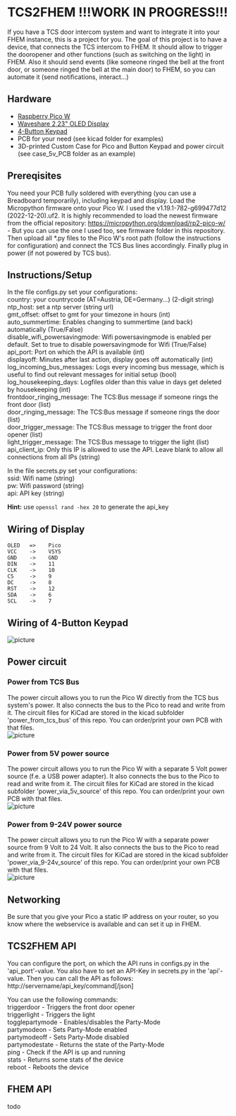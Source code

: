 # TCS2FHEM  !!!WORK IN PROGRESS!!!

If you have a TCS door intercom system and want to integrate it into your FHEM instance, this is a project for you. The goal of this project is to have a device, that connects the TCS intercom to FHEM. It should allow to trigger the dooropener and other functions (such as switching on the light) in FHEM. Also it should send events (like someone ringed the bell at the front door, or someone ringed the bell at the main door) to FHEM, so you can automate it (send notifications, interact...)  

## Hardware  
* [Raspberry Pico W](https://mk0.at/pico-w)  
* [Waveshare 2,23" OLED Display](https://mk0.at/waveshare-oled)  
* [4-Button Keypad](https://mk0.at/4-keypad)  
* PCB for your need (see kicad folder for examples)  
* 3D-printed Custom Case for Pico and Button Keypad and power circuit (see case_5v_PCB folder as an example)  

## Prereqisites
You need your PCB fully soldered with everything (you can use a Breadboard temporarily), including keypad and display. Load the Micropython firmware onto your Pico W. I used the v1.19.1-782-g699477d12 (2022-12-20).uf2. It is highly recommended to load the newest firmware from the official repository: https://micropython.org/download/rp2-pico-w/ - But you can use the one I used too, see firmware folder in this repository. Then upload all *.py files to the Pico W's root path (follow the instructions for configuration) and connect the TCS Bus lines accordingly. Finally plug in power (if not powered by TCS bus).

## Instructions/Setup
In the file configs.py set your configurations:  
country: your countrycode (AT=Austria, DE=Germany...) (2-digit string)  
ntp_host: set a ntp server (string url)  
gmt_offset: offset to gmt for your timezone in hours (int)  
auto_summertime: Enables changing to summertime (and back) automatically (True/False)  
disable_wifi_powersavingmode: Wifi powersavingmode is enabled per default. Set to true to disable powersavingmode for Wifi (True/False)  
api_port: Port on which the API is available (int)  
displayoff: Minutes after last action, display goes off automatically (int)  
log_incoming_bus_messages: Logs every incoming bus message, which is useful to find out relevant messages for initial setup (bool)  
log_housekeeping_days: Logfiles older than this value in days get deleted by housekeeping (int)  
frontdoor_ringing_message: The TCS:Bus message if someone rings the front door (list)  
door_ringing_message: The TCS:Bus message if someone rings the door (list)  
door_trigger_message: The TCS:Bus message to trigger the front door opener (list)  
light_trigger_message: The TCS:Bus message to trigger the light (list)  
api_client_ip: Only this IP is allowed to use the API. Leave blank to allow all connections from all IPs (string)  

In the file secrets.py set your configurations:  
ssid: Wifi name (string)  
pw: Wifi password (string)  
api: API key (string)  

**Hint:** use `openssl rand -hex 20` to generate the api_key

## Wiring of Display  
```
OLED   =>    Pico  
VCC    ->    VSYS  
GND    ->    GND  
DIN    ->    11  
CLK    ->    10  
CS     ->    9  
DC     ->    8  
RST    ->    12  
SDA    ->    6  
SCL    ->    7   
```

## Wiring of 4-Button Keypad  
![picture](https://git.kmpr.at/kamp/TCS2FHEM/raw/branch/main/docs/4-key-pad-connector.png)  

## Power circuit  
### Power from TCS Bus  
The power circuit allows you to run the Pico W directly from the TCS bus system's power. It also connects the bus to the Pico to read and write from it. The circuit files for KiCad are stored in the kicad subfolder 'power_from_tcs_bus' of this repo. You can order/print your own PCB with that files.  
![picture](https://git.kmpr.at/kamp/TCS2FHEM/raw/branch/main/docs/pico_tcs_bus.png)  

### Power from 5V power source
The power circuit allows you to run the Pico W with a separate 5 Volt power source (f.e. a USB power adapter). It also connects the bus to the Pico to read and write from it. The circuit files for KiCad are stored in the kicad subfolder 'power_via_5v_source' of this repo. You can order/print your own PCB with that files.  
![picture](https://git.kmpr.at/kamp/TCS2FHEM/raw/branch/main/docs/pico_tcs_5v.png)  

### Power from 9-24V power source
The power circuit allows you to run the Pico W with a separate power source from 9 Volt to 24 Volt. It also connects the bus to the Pico to read and write from it. The circuit files for KiCad are stored in the kicad subfolder 'power_via_9-24v_source' of this repo. You can order/print your own PCB with that files.  
![picture](https://git.kmpr.at/kamp/TCS2FHEM/raw/branch/main/docs/pico_tcs_9-24v.png)  

## Networking  
Be sure that you give your Pico a static IP address on your router, so you know where the webservice is available and can set it up in FHEM.

## TCS2FHEM API  
You can configure the port, on which the API runs in configs.py in the 'api_port'-value. You also have to set an API-Key in secrets.py in the 'api'-value. Then you can call the API as follows:  
http://servername/api_key/command[/json]  

You can use the following commands:  
triggerdoor - Triggers the front door opener  
triggerlight - Triggers the light  
togglepartymode - Enables/disables the Party-Mode  
partymodeon - Sets Party-Mode enabled  
partymodeoff - Sets Party-Mode disabled  
partymodestate - Returns the state of the Party-Mode  
ping - Check if the API is up and running  
stats - Returns some stats of the device  
reboot - Reboots the device

## FHEM API  
todo